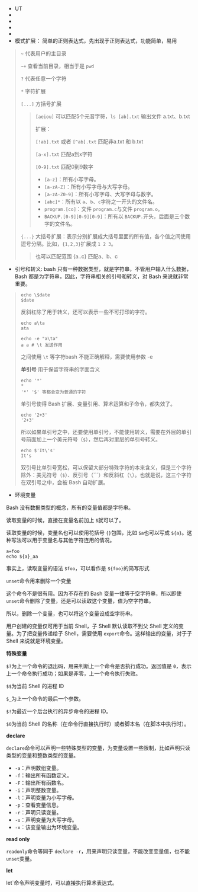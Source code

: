 * UT
* 
* 
* 
* 
* 模式扩展： 简单的正则表达式，先出现于正则表达式，功能简单，易用

> `~` 代表用户的主目录
>
> `~+` 查看当前目录，相当于是 `pwd`
>
> `?` 代表任意一个字符
>
> `*` 字符扩展
>
> `[...]` 方括号扩展
>
>> `[aeiou]` 可以匹配5个元音字符，`ls [ab].txt` 输出文件 a.txt、b.txt
>>
>> 扩展：
>>
>> `[!ab].txt` 或者 `[^ab].txt`  匹配非a.txt 和 b.txt
>>
>> `[a-x].txt` 匹配a到x字符
>>
>> `[0-9].txt` 匹配0到9数字
>>
>> - `[a-z]`：所有小写字母。
>> - `[a-zA-Z]`：所有小写字母与大写字母。
>> - `[a-zA-Z0-9]`：所有小写字母、大写字母与数字。
>> - `[abc]*`：所有以 `a`、`b`、`c`字符之一开头的文件名。
>> - `program.[co]`：文件 `program.c`与文件 `program.o`。
>> - `BACKUP.[0-9][0-9][0-9]`：所有以 `BACKUP.`开头，后面是三个数字的文件名。
>>
>
> `{...}` 大括号扩展：表示分别扩展成大括号里面的所有值，各个值之间使用逗号分隔。比如，`{1,2,3}`扩展成 `1 2 3`。
>
>> 也可以匹配范围 {a..c} 匹配a、b、c
>>

* 引号和转义: bash 只有一种数据类型，就是字符串，不管用户输入什么数据，Bash 都是为字符串，因此，字符串相关的引号和转义，对 Bash 来说就非常重要。

> ```shell
> echo \$date
> $date
> ```
>
> 反斜杠除了用于转义，还可以表示一些不可打印的字符。
>
> ```shell
> echo a\ta
> ata
>
> echo -e "a\ta"
> a	a # \t 发送作用
> ```
>
> 之间使用 `\t` 等字符bash 不能正确解释，需要使用参数 -e
>
> **单引号** 用于保留字符串的字面含义
>
> ```shell
> echo '*'
> *
> '*' '$' 等都会变为普通的字符
> ```
>
> 单引号使得 Bash 扩展、变量引用、算术运算和子命令，都失效了。
>
> ```shell
> echo '2+3'
> '2+3'
> ```
>
> 所以如果单引号之中，还要使用单引号，不能使用转义，需要在外层的单引号前面加上一个美元符号（`$`），然后再对里层的单引号转义。
>
> ```shell
> echo $'It\'s'
> It's
> ```
>
> 双引号比单引号宽松，可以保留大部分特殊字符的本来含义，但是三个字符除外：美元符号（`$`）、反引号（```）和反斜杠（`\`）。也就是说，这三个字符在双引号之中，会被 Bash 自动扩展。

* 环境变量

Bash 没有数据类型的概念，所有的变量值都是字符串。

读取变量的时候，直接在变量名前加上 `$`就可以了。

读取变量的时候，变量名也可以使用花括号 `{}`包围，比如 `$a`也可以写成 `${a}`。这种写法可以用于变量名与其他字符连用的情况。

```shell
a=foo
echo ${a}_aa
```

事实上，读取变量的语法 `$foo`，可以看作是 `${foo}`的简写形式

`unset`命令用来删除一个变量

这个命令不是很有用。因为不存在的 Bash 变量一律等于空字符串，所以即使 `unset`命令删除了变量，还是可以读取这个变量，值为空字符串。

所以，删除一个变量，也可以将这个变量设成空字符串。

用户创建的变量仅可用于当前 Shell，子 Shell 默认读取不到父 Shell 定义的变量。为了把变量传递给子 Shell，需要使用 `export`命令。这样输出的变量，对于子 Shell 来说就是环境变量。

**特殊变量**

`$?`为上一个命令的退出码，用来判断上一个命令是否执行成功。返回值是 `0`，表示上一个命令执行成功；如果是非零，上一个命令执行失败。

`$$`为当前 Shell 的进程 ID

`$_`为上一个命令的最后一个参数。

`$!`为最近一个后台执行的异步命令的进程 ID。

`$0`为当前 Shell 的名称（在命令行直接执行时）或者脚本名（在脚本中执行时）。

**declare**

`declare`命令可以声明一些特殊类型的变量，为变量设置一些限制，比如声明只读类型的变量和整数类型的变量。

- `-a`：声明数组变量。
- `-f`：输出所有函数定义。
- `-F`：输出所有函数名。
- `-i`：声明整数变量。
- `-l`：声明变量为小写字母。
- `-p`：查看变量信息。
- `-r`：声明只读变量。
- `-u`：声明变量为大写字母。
- `-x`：该变量输出为环境变量。

**read only**

`readonly`命令等同于 `declare -r`，用来声明只读变量，不能改变变量值，也不能 `unset`变量。

**let**

let`命令声明变量时，可以直接执行算术表达式。
